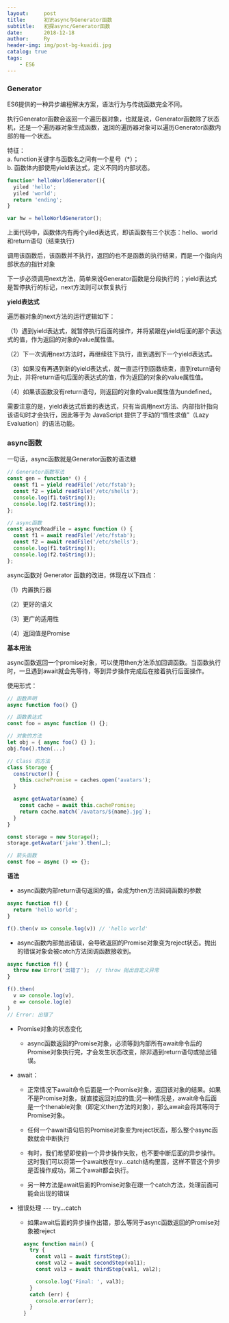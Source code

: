 ```yaml
---
layout:     post
title:      初识async与Generator函数
subtitle:   初探async/Generator函数
date:       2018-12-18
author:     Ry
header-img: img/post-bg-kuaidi.jpg
catalog: true
tags:
    - ES6
---
```


### Generator

  ES6提供的一种异步编程解决方案，语法行为与传统函数完全不同。
  
  执行Generator函数会返回一个遍历器对象，也就是说，Generator函数除了状态机，还是一个遍历器对象生成函数，返回的遍历器对象可以遍历Generator函数内部的每一个状态。

  特征：    
    a. function关键字与函数名之间有一个星号（*）；  
    b. 函数体内部使用yield表达式，定义不同的内部状态。
  
  ```js
  function* helloWorldGenerator(){
    yiled 'hello';
    yiled 'world';
    return 'ending';
  }

  var hw = helloWorldGenerator();
  ```
  上面代码中，函数体内有两个yiled表达式，即该函数有三个状态：hello、world和return语句（结束执行） 

  调用该函数后，该函数并不执行，返回的也不是函数的执行结果，而是一个指向内部状态的指针对象

  下一步必须调用next方法，简单来说Generator函数是分段执行的；yield表达式是暂停执行的标记，next方法则可以恢复执行

**yield表达式**

  遍历器对象的next方法的运行逻辑如下：

  （1）遇到yield表达式，就暂停执行后面的操作，并将紧跟在yield后面的那个表达式的值，作为返回的对象的value属性值。

  （2）下一次调用next方法时，再继续往下执行，直到遇到下一个yield表达式。

  （3）如果没有再遇到新的yield表达式，就一直运行到函数结束，直到return语句为止，并将return语句后面的表达式的值，作为返回的对象的value属性值。

  （4）如果该函数没有return语句，则返回的对象的value属性值为undefined。

  需要注意的是，yield表达式后面的表达式，只有当调用next方法、内部指针指向该语句时才会执行，因此等于为 JavaScript 提供了手动的“惰性求值”（Lazy Evaluation）的语法功能。


### async函数

  一句话，async函数就是Generator函数的语法糖

  ```js
  // Generator函数写法
  const gen = function* () {
    const f1 = yield readFile('/etc/fstab');
    const f2 = yield readFile('/etc/shells');
    console.log(f1.toString());
    console.log(f2.toString());
  };

  // async函数
  const asyncReadFile = async function () {
    const f1 = await readFile('/etc/fstab');
    const f2 = await readFile('/etc/shells');
    console.log(f1.toString());
    console.log(f2.toString());
  };
  ```

  async函数对 Generator 函数的改进，体现在以下四点：

  （1）内置执行器

  （2）更好的语义

  （3）更广的适用性

  （4）返回值是Promise

**基本用法**

  async函数返回一个promise对象，可以使用then方法添加回调函数。当函数执行时，一旦遇到await就会先等待，等到异步操作完成后在接着执行后面操作。

  使用形式：
  ```js
  // 函数声明
  async function foo() {}

  // 函数表达式
  const foo = async function () {};

  // 对象的方法
  let obj = { async foo() {} };
  obj.foo().then(...)

  // Class 的方法
  class Storage {
    constructor() {
      this.cachePromise = caches.open('avatars');
    }

    async getAvatar(name) {
      const cache = await this.cachePromise;
      return cache.match(`/avatars/${name}.jpg`);
    }
  }

  const storage = new Storage();
  storage.getAvatar('jake').then(…);

  // 箭头函数
  const foo = async () => {};
  ```

**语法**

  * async函数内部return语句返回的值，会成为then方法回调函数的参数      
  ```js
  async function f() {
    return 'hello world';
  }

  f().then(v => console.log(v)) // 'hello world'
  ```
  
  * async函数内部抛出错误，会导致返回的Promise对象变为reject状态。抛出的错误对象会被catch方法回调函数接收到。        
  ```js
  async function f() {
    throw new Error('出错了');  // throw 抛出自定义异常
  }

  f().then(
    v => console.log(v),
    e => console.log(e)
  )
  // Error: 出错了
  ```

  * Promise对象的状态变化   
    * async函数返回的Promise对象，必须等到内部所有await命令后的Promise对象执行完，才会发生状态改变，除非遇到return语句或抛出错误。

  * await：   
    * 正常情况下await命令后面是一个Promise对象，返回该对象的结果。如果不是Promise对象，就直接返回对应的值;另一种情况是，await命令后面是一个thenable对象（即定义then方法的对象），那么await会将其等同于Promise对象。

    * 任何一个await语句后的Promise对象变为reject状态，那么整个async函数就会中断执行

    * 有时，我们希望即使前一个异步操作失败，也不要中断后面的异步操作。这时我们可以将第一个await放在try...catch结构里面，这样不管这个异步是否操作成功，第二个await都会执行。

    * 另一种方法是await后面的Promise对象在跟一个catch方法，处理前面可能会出现的错误

  * 错误处理 ---  try...catch     
    * 如果await后面的异步操作出错，那么等同于async函数返回的Promise对象被reject
    ```js
      async function main() {
        try {
          const val1 = await firstStep();
          const val2 = await secondStep(val1);
          const val3 = await thirdStep(val1, val2);

          console.log('Final: ', val3);
        }
        catch (err) {
          console.error(err);
        }
      }
    ```












